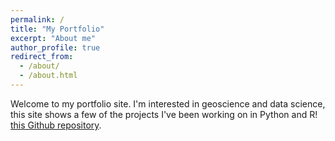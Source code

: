 ```yaml
---
permalink: /
title: "My Portfolio"
excerpt: "About me"
author_profile: true
redirect_from: 
  - /about/
  - /about.html
---
```


Welcome to my portfolio site. I'm interested in geoscience and data science, this site shows a few of the projects I've been working on in Python and R! [this Github repository](https://github.com/kmp24/kmp24.github.io).



